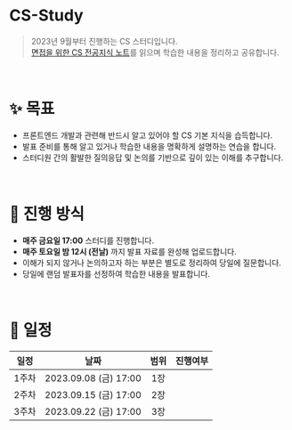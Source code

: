 # CS-Study

> 2023년 9월부터 진행하는 CS 스터디입니다. <br> [면접을 위한 CS 전공지식 노트](https://product.kyobobook.co.kr/detail/S000001834833)를 읽으며 학습한 내용을 정리하고 공유합니다.

<br>

# ✨ 목표

- 프론트엔드 개발과 관련해 반드시 알고 있어야 할 CS 기본 지식을 습득합니다.
- 발표 준비를 통해 알고 있거나 학습한 내용을 명확하게 설명하는 연습을 합니다.
- 스터디원 간의 활발한 질의응답 및 논의를 기반으로 깊이 있는 이해를 추구합니다.

<br>

# 📒 진행 방식

- **매주 금요일 17:00** 스터디를 진행합니다.
- **매주 토요일 밤 12시 (전날)** 까지 발표 자료를 완성해 업로드합니다.
- 이해가 되지 않거나 논의하고자 하는 부분은 별도로 정리하여 당일에 질문합니다.
- 당일에 랜덤 발표자를 선정하여 학습한 내용을 발표합니다.

<br>

# 📅 일정

| 일정  |         날짜          | 범위 | 진행여부 |
| :---: | :-------------------: | :--: | :------: |
| 1주차 | 2023.09.08 (금) 17:00 | 1장  |          |
| 2주차 | 2023.09.15 (금) 17:00 | 2장  |          |
| 3주차 | 2023.09.22 (금) 17:00 | 3장  |          |

<br>

